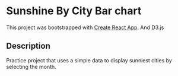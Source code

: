 # Sunshine By City Bar chart

This project was bootstrapped with [Create React App](https://github.com/facebook/create-react-app). And D3.js

## Description

Practice project that uses a simple data to display sunniest cities by selecting the month.
